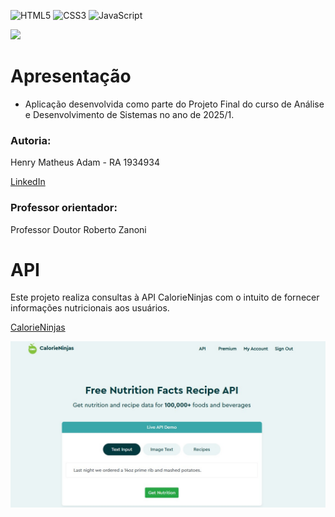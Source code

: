 <img alt="HTML5" src="https://img.shields.io/badge/html5-%23E34F26.svg?style=for-the-badge&logo=html5&logoColor=white"/> <img alt="CSS3" src="https://img.shields.io/badge/css3-%231572B6.svg?style=for-the-badge&logo=css3&logoColor=white"/> <img alt="JavaScript" src="https://img.shields.io/badge/javascript-%23323330.svg?style=for-the-badge&logo=javascript&logoColor=%23F7DF1E"/>

<img src="https://upload.wikimedia.org/wikipedia/pt/9/91/Lp_logo_unisinos.png" height=150px/>

# Apresentação
* Aplicação desenvolvida como parte do Projeto Final do curso de Análise e Desenvolvimento de Sistemas no ano de 2025/1.

### Autoria:
Henry Matheus Adam - RA 1934934

[LinkedIn](https://www.linkedin.com/in/henry-adam/)


### Professor orientador:
Professor Doutor Roberto Zanoni

# API
Este projeto realiza consultas à API CalorieNinjas com o intuito de fornecer informações nutricionais aos usuários.

[CalorieNinjas](https://calorieninjas.com/)

![printCalorieNinjas](img/printCalorieNinjas.jpg)